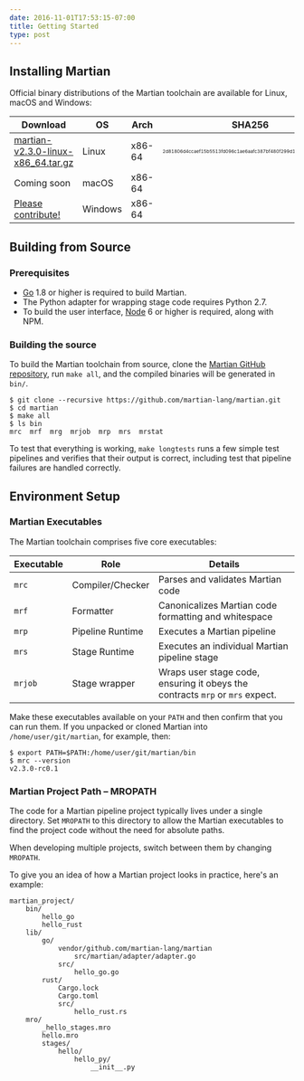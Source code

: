 ```yaml
---
date: 2016-11-01T17:53:15-07:00
title: Getting Started
type: post
---
```


## Installing Martian

Official binary distributions of the Martian toolchain are available for Linux, macOS and Windows:

|Download|OS|Arch|SHA256|
|---|---|---|---|
|[martian-v2.3.0-linux-x86_64.tar.gz](https://github.com/martian-lang/martian/releases/download/v2.3.0/martian-v2.3.0-linux-x86_64.tar.gz)|Linux|x86-64|<span style="font-size: 8px">2d81806d4ccaef15b5513fd096c1ae6aafc387bf480f299d1aaa0819b0327572</span>|
|Coming soon|macOS|x86-64|
|[Please contribute!](https://github.com/martian-lang/martian/blob/master/.github/CONTRIBUTING.md)|Windows|x86-64|

## Building from Source

### Prerequisites
* [Go](https://golang.org) 1.8 or higher is required to build Martian.
* The Python adapter for wrapping stage code requires Python 2.7.
* To build the user interface, [Node](https://nodejs.org) 6 or higher is required, along with NPM.

### Building the source

To build the Martian toolchain from source, clone the [Martian GitHub repository](https://github.com/martian-lang/martian), run `make all`, and the compiled binaries will be generated in `bin/`.

~~~~
$ git clone --recursive https://github.com/martian-lang/martian.git
$ cd martian
$ make all
$ ls bin
mrc  mrf  mrg  mrjob  mrp  mrs  mrstat
~~~~

To test that everything is working, `make longtests` runs a few simple test pipelines
and verifies that their output is correct, including test that pipeline failures are
handled correctly.

## Environment Setup

### Martian Executables

The Martian toolchain comprises five core executables:

|Executable|Role|Details|
|---|---|---|
|`mrc`|Compiler/Checker|Parses and validates Martian code
|`mrf`|Formatter|Canonicalizes Martian code formatting and whitespace
|`mrp`|Pipeline Runtime|Executes a Martian pipeline
|`mrs`|Stage Runtime|Executes an individual Martian pipeline stage
|`mrjob`|Stage wrapper|Wraps user stage code, ensuring it obeys the contracts `mrp` or `mrs` expect.

Make these executables available on your `PATH` and then confirm that you can run them. If you unpacked or cloned Martian into `/home/user/git/martian`, for example, then:

~~~~
$ export PATH=$PATH:/home/user/git/martian/bin
$ mrc --version
v2.3.0-rc0.1
~~~~

### Martian Project Path – MROPATH

The code for a Martian pipeline project typically lives under a single directory. Set `MROPATH` to this directory to allow the Martian executables to find the project code without the need for absolute paths.

When developing multiple projects, switch between them by changing `MROPATH`.

To give you an idea of how a Martian project looks in practice, here's an example:

~~~~
martian_project/
    bin/
        hello_go
        hello_rust
    lib/
        go/
            vendor/github.com/martian-lang/martian
                src/martian/adapter/adapter.go
            src/
                hello_go.go
        rust/
            Cargo.lock
            Cargo.toml
            src/
                hello_rust.rs
    mro/
        _hello_stages.mro
        hello.mro
        stages/
            hello/
                hello_py/
                    __init__.py
~~~~
